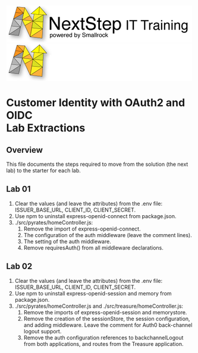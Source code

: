 ![Banner Light](./.assets/nsbanner-light.png#gh-light-mode-only)
![banner Dark](./.assets/nsbanner-dark.png#gh-dark-mode-only)

# Customer Identity with OAuth2 and OIDC<br>Lab Extractions

## Overview

This file documents the steps required to move from the solution (the next lab) to the starter for each lab.

## Lab 01

1. Clear the values (and leave the attributes) from the .env file: ISSUER_BASE_URL, CLIENT_ID, CLIENT_SECRET.
1. Use npm to uninstall express-openid-connect from package.json.
1. ./src/pyrates/homeController.js:
    1. Remove the import of express-openid-connect.
    1. The configuration of the auth middleware (leave the comment lines).
    1. The setting of the auth middleware.
    1. Remove requiresAuth() from all middleware declarations.

## Lab 02

1. Clear the values (and leave the attributes) from the .env file: ISSUER_BASE_URL, CLIENT_ID, CLIENT_SECRET.
1. Use npm to uninstall express-openid-session and memory from package.json.
1. ./src/pyrates/homeController.js and ./src/treasure/homeController.js:
    1. Remove the imports of express-openid-session and memorystore.
    1. Remove the creation of the sessionStore, the session configuration, and adding middleware. Leave the comment for Auth0 back-channel logout support.
    1. Remove the auth configuration references to backchannelLogout from both applications, and routes from the Treasure application.
